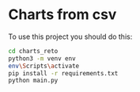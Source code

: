 # Charts from csv

To use this project you should do this:

```sh
cd charts_reto
python3 -m venv env
env\Scripts\activate
pip install -r requirements.txt
python main.py
```